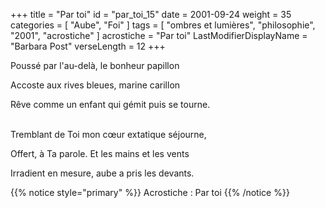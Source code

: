 +++
title = "Par toi"
id = "par_toi_15"
date = 2001-09-24
weight = 35
categories = [ "Aube", "Foi" ]
tags = [ "ombres et lumières", "philosophie", "2001", "acrostiche" ]
acrostiche = "Par toi"
LastModifierDisplayName = "Barbara Post"
verseLength = 12
+++

Poussé par l'au-delà, le bonheur papillon

Accoste aux rives bleues, marine carillon

Rêve comme un enfant qui gémit puis se tourne.

 \
Tremblant de Toi mon cœur extatique séjourne,

Offert, à Ta parole. Et les mains et les vents

Irradient en mesure, aube a pris les devants.

{{% notice style="primary" %}}
Acrostiche : Par toi
{{% /notice %}}
